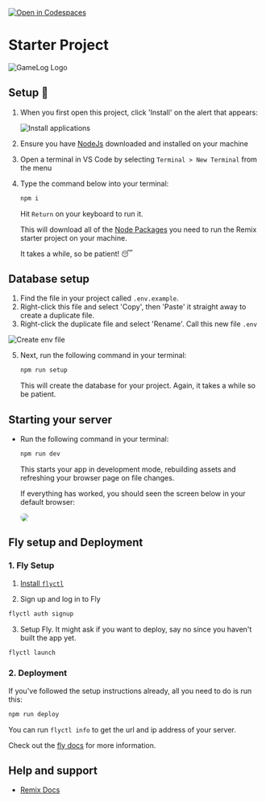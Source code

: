 [![Open in Codespaces](https://classroom.github.com/assets/launch-codespace-2972f46106e565e64193e422d61a12cf1da4916b45550586e14ef0a7c637dd04.svg)](https://classroom.github.com/open-in-codespaces?assignment_repo_id=18161184)
# Starter Project

![GameLog Logo](./app/assets/svg/gamelog-logo.svg)

## Setup 🚀

1. When you first open this project, click 'Install' on the alert that appears:

    ![Install applications](/app/assets/webp/install-extensions.webp)

2. Ensure you have [NodeJs](https://nodejs.org/en) downloaded and installed on your machine
3. Open a terminal in VS Code by selecting `Terminal > New Terminal` from the menu
4. Type the command below into your terminal:

    ```bash
    npm i
    ```

    Hit `Return` on your keyboard to run it.
    
    This will download all of the [Node Packages](https://nodejs.org/en/learn/getting-started/an-introduction-to-the-npm-package-manager) you need to run the Remix starter project on your machine.

    It takes a while, so be patient! 😴

## Database setup

1. Find the file in your project called `.env.example`.
2. Right-click this file and select 'Copy', then 'Paste' it straight away to create a duplicate file.
3. Right-click the duplicate file and select 'Rename'. Call this new file `.env`

<img src="./app/assets/webp/create-env-file.webp" alt="Create env file" style="max-width: 30rem;" />

5. Next, run the following command in your terminal:

    ```bash
    npm run setup
    ```

    This will create the database for your project. Again, it takes a while so be patient.

## Starting your server

 - Run the following command in your terminal:

    ```bash
    npm run dev
    ```
    
    This starts your app in development mode, rebuilding assets and refreshing your browser page on file changes.

    If everything has worked, you should seen the screen below in your default browser:

    <img src="./app/assets/webp/gamelog-start.webp" style="max-width: 30rem; border-radius: 1rem">

## Fly setup and Deployment

### 1. Fly Setup

1. [Install `flyctl`](https://fly.io/docs/getting-started/installing-flyctl/)

2. Sign up and log in to Fly

```sh
flyctl auth signup
```

3. Setup Fly. It might ask if you want to deploy, say no since you haven't built the app yet.

```sh
flyctl launch
```

### 2. Deployment

If you've followed the setup instructions already, all you need to do is run this:

```sh
npm run deploy
```

You can run `flyctl info` to get the url and ip address of your server.

Check out the [fly docs](https://fly.io/docs/getting-started/node/) for more information.

## Help and support

- [Remix Docs](https://remix.run/docs)

